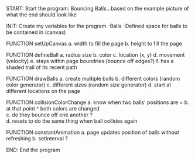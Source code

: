 START: Start the program: Bouncing Balls...based on the example picture of what the end should look like

INIT: Create my variables for the program 
-Balls
-Defined space for balls to be contained in (canvas)

FUNCTION setUpCanvas
    a. width to fill the page
    b. height to fill the page

FUNCTION defineBall
    a. radius size
    b. color
    c. location (x, y)
    d. movement (velocity)
    e. stays within page boundries (bounce off edges?)
    f. has a shaded trail of its recent path

FUNCTION drawBalls
    a. create multiple balls
    b. different colors (random color generator)
    c. different sizes (random size generator)
    d. start at different locations on the page

FUNCTION collisionColorChange
    a. know when two balls' positions are =
    b. at that point ^ both colors are changed   
    c. do they bounce off one another ?  
    d. resets to do the same thing when ball collides again

FUNCTION constantAnimation
    a. page updates position of balls without refreshing
    b. setInterval ?
    

END: End the program